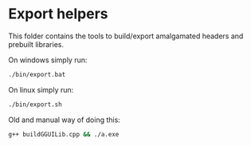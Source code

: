 # Export helpers

This folder contains the tools to build/export amalgamated headers and prebuilt libraries.

On windows simply run:
```bash
./bin/export.bat
```

On linux simply run:
```bash
./bin/export.sh
```

Old and manual way of doing this:
```bash
g++ buildGGUILib.cpp && ./a.exe
```